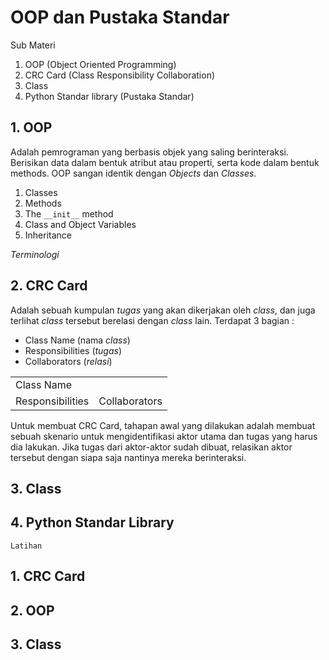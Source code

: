 # OOP dan Pustaka Standar
Sub Materi
1. OOP (Object Oriented Programming)
2. CRC Card (Class Responsibility Collaboration)
3. Class
4. Python Standar library (Pustaka Standar)

## 1. OOP
Adalah pemrograman yang berbasis objek yang saling berinteraksi. Berisikan data dalam bentuk atribut atau properti, serta kode dalam bentuk methods.
OOP sangan identik dengan _Objects_ dan _Classes_.

  1. Classes
  2. Methods
  3. The `__init__` method
  4. Class and Object Variables
  5. Inheritance
  
_Terminologi_
## 2. CRC Card
Adalah sebuah kumpulan _tugas_ yang akan dikerjakan oleh _class_, dan juga terlihat _class_ tersebut berelasi dengan _class_ lain.
Terdapat 3 bagian :
  - Class Name (nama _class_)
  - Responsibilities (_tugas_)
  - Collaborators (_relasi_)
  
<table>
  <tr>
    <td colspan="2">Class Name</td>
  </tr>
  <tr>
    <td>Responsibilities</td>
    <td>Collaborators</td>
  </tr>
</table>

Untuk membuat CRC Card, tahapan awal yang dilakukan adalah membuat sebuah skenario untuk mengidentifikasi aktor utama dan tugas yang harus
dia lakukan. Jika tugas dari aktor-aktor sudah dibuat, relasikan aktor tersebut dengan siapa saja nantinya mereka berinteraksi.

## 3. Class

## 4. Python Standar Library

```
Latihan
```
## 1. CRC Card

## 2. OOP

## 3. Class
